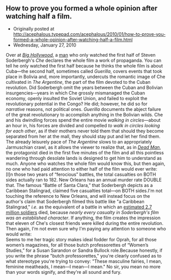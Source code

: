 ## How to prove you formed a whole opinion after watching half a film.

 * Originally posted at http://acephalous.typepad.com/acephalous/2010/01/how-to-prove-you-formed-a-whole-opinion-after-watching-half-a-film.html
 * Wednesday, January 27, 2010



Over at [_Big Hollywood_](http://bighollywood.breitbart.com/hfontova/2010/01/25/review-soderberghs-che-and-historical-accuracy/), a [man](http://bighollywood.breitbart.com/author/hfontova) who only watched the first half of Steven Soderbergh's _Che_
declares the whole film a work of propaganda. You can tell he only
watched the first half because he thinks the whole film is about
Cuba—the second half, sometimes called _Guerilla_, covers events that took place in Bolivia and, more importantly, undercuts the romantic image of Che cultivated in _The Argentine_,
the part of the film devoted to the Cuban revolution. Did Soderbergh
omit the years between the Cuban and Bolivian insurgencies—years in
which Che grossly mismanaged the Cuban economy, openly insulted the
Soviet Union, and failed to exploit the revolutionary potential in the
Congo? He did; however, he did so for _narrative_ reasons, not political ones.
_Guerilla_
documents the abject failure of the great revolutionary to accomplish
anything in the Bolivian wilds. Che and his dwindling forces spend the
entire movie _walking in circles_—about an hour in, his forces are divided and compelled _to walk in circles looking for each other_,
as if their mothers never told them that should they become separated
from her at the mall, they should stay put and let her find them. The
already leisurely pace of _The Argentine_ slows to an appropriately Jarmuschian crawl, as it allows the viewer to realize that, as in [_Dead Man_](http://www.imdb.com/title/tt0112817/),
the protagonist died in the first five minutes of the film and all this
pointless wandering through desolate lands is designed to get him to
understand as much. Anyone who watches the whole film would know this,
but then again, no one who had paid attention to either half of the
film would ever write:  
[I]n those two years of
“ferocious” battles, the total casualties on BOTH sides actually ran to
182. New Orleans has an annual murder rate DOUBLE that. The famous
“Battle of Santa Clara,” that Soderbergh depicts as a Caribbean
Stalingrad, claimed five casualties total—on BOTH sides.I'm
not touching the reference to New Orleans, and will instead focus on
the author's claim that Soderbergh filmed this battle like "a Caribbean
Stalingrad," _i.e._ as the equivalent of a battle in which an [estimated 2.7 million soldiers](http://en.wikipedia.org/wiki/Battle\_of\_Stalingrad#Casualties) died, because _nearly every casualty in Soderbergh's film was an established character_.
If anything, the film creates the impression that eleven of Che's
closest friends were killed during the entire revolution. Then again,
I'm not even sure why I'm paying any attention to someone who would
write:  
Seems to me her tragic story makes ideal fodder
for Oprah, for all those women’s magazines, for all those butch
professorettes of “Women’s Studies,” for a Susan Sarandon or Sandra
Bullock role.Because honestly, if you write the phrase
"butch professorettes," you're clearly confused as to what stereotype
you're trying to convey: "These masculine fairies, I mean, feminine
meatheads, I mean—I mean—I mean." No sir, you mean no more than your
words signify, and they're all sound and fury.
		
